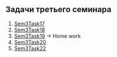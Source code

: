 ## Задачи третьего семинара

1. [Sem3Task17](/Lessons_C_sharp/seminars/003/Sem3Task17/Program.cs)
2. [Sem3Task18](/Lessons_C_sharp/seminars/003/Sem3Task18/Program.cs)
3. [Sem3Task19](/Lessons_C_sharp/seminars/003/Sem3Task19/Program.cs) -> Home work
4. [Sem3Task20](/Lessons_C_sharp/seminars/003/Sem3Task20/Program.cs)
5. [Sem3Task22](/Lessons_C_sharp/seminars/003/Sem3Task22/Program.cs)

